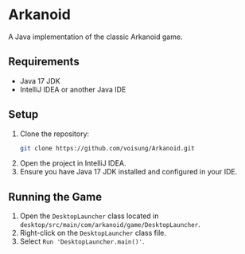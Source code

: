 # Arkanoid

A Java implementation of the classic Arkanoid game.

## Requirements

- Java 17 JDK
- IntelliJ IDEA or another Java IDE

## Setup

1. Clone the repository:
    ```bash
    git clone https://github.com/voisung/Arkanoid.git
    ```
2. Open the project in IntelliJ IDEA.
3. Ensure you have Java 17 JDK installed and configured in your IDE.

## Running the Game

1. Open the `DesktopLauncher` class located in `desktop/src/main/com/arkanoid/game/DesktopLauncher`.
2. Right-click on the `DesktopLauncher` class file.
3. Select `Run 'DesktopLauncher.main()'`.
